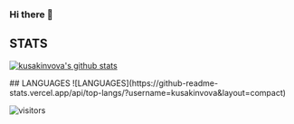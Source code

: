 ### Hi there 👋

## STATS
<p align="left">
  <a href="https://github.com/kusakinvova"><img src="https://github-readme-stats.vercel.app/api?username=kusakinvova&hide_border=true&show_icons=true" alt="kusakinvova's github stats"></a>
</p>
## LANGUAGES
![LANGUAGES](https://github-readme-stats.vercel.app/api/top-langs/?username=kusakinvova&layout=compact)

![visitors](https://visitor-badge.glitch.me/badge?page_id=kusakinvova)

<!--
**KusakinVova/kusakinvova** is a ✨ _special_ ✨ repository because its `README.md` (this file) appears on your GitHub profile.

Here are some ideas to get you started:

- 🔭 I’m currently working on ...
- 🌱 I’m currently learning ...
- 👯 I’m looking to collaborate on ...
- 🤔 I’m looking for help with ...
- 💬 Ask me about ...
- 📫 How to reach me: ...
- 😄 Pronouns: ...
- ⚡ Fun fact: ...
-->
